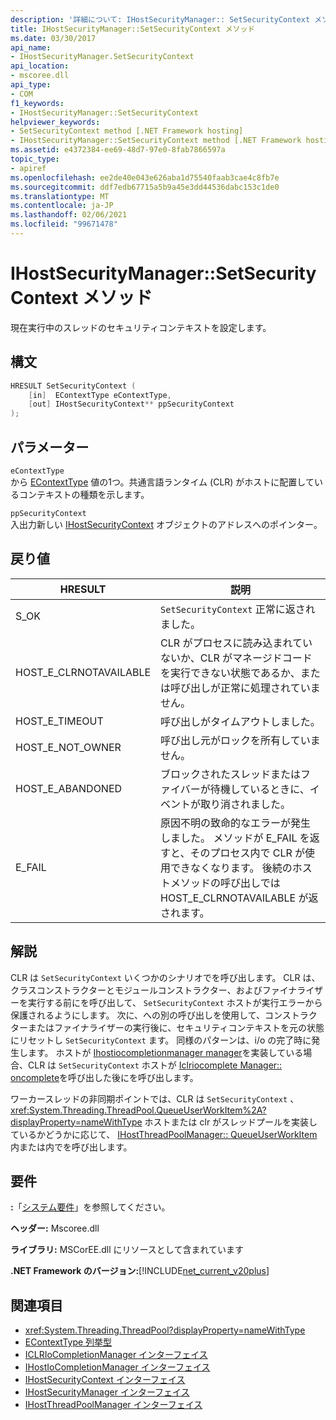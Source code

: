 ```yaml
---
description: '詳細について: IHostSecurityManager:: SetSecurityContext メソッド'
title: IHostSecurityManager::SetSecurityContext メソッド
ms.date: 03/30/2017
api_name:
- IHostSecurityManager.SetSecurityContext
api_location:
- mscoree.dll
api_type:
- COM
f1_keywords:
- IHostSecurityManager::SetSecurityContext
helpviewer_keywords:
- SetSecurityContext method [.NET Framework hosting]
- IHostSecurityManager::SetSecurityContext method [.NET Framework hosting]
ms.assetid: e4372384-ee69-48d7-97e0-8fab7866597a
topic_type:
- apiref
ms.openlocfilehash: ee2de40e043e626aba1d75540faab3cae4c8fb7e
ms.sourcegitcommit: ddf7edb67715a5b9a45e3dd44536dabc153c1de0
ms.translationtype: MT
ms.contentlocale: ja-JP
ms.lasthandoff: 02/06/2021
ms.locfileid: "99671478"
---
```

# <a name="ihostsecuritymanagersetsecuritycontext-method"></a>IHostSecurityManager::SetSecurityContext メソッド

現在実行中のスレッドのセキュリティコンテキストを設定します。  
  
## <a name="syntax"></a>構文  
  
```cpp  
HRESULT SetSecurityContext (  
    [in]  EContextType eContextType,  
    [out] IHostSecurityContext** ppSecurityContext  
);  
```  
  
## <a name="parameters"></a>パラメーター  

 `eContextType`  
 から [EContextType](econtexttype-enumeration.md) 値の1つ。共通言語ランタイム (CLR) がホストに配置しているコンテキストの種類を示します。  
  
 `ppSecurityContext`  
 入出力新しい [IHostSecurityContext](ihostsecuritycontext-interface.md) オブジェクトのアドレスへのポインター。  
  
## <a name="return-value"></a>戻り値  
  
|HRESULT|説明|  
|-------------|-----------------|  
|S_OK|`SetSecurityContext` 正常に返されました。|  
|HOST_E_CLRNOTAVAILABLE|CLR がプロセスに読み込まれていないか、CLR がマネージドコードを実行できない状態であるか、または呼び出しが正常に処理されていません。|  
|HOST_E_TIMEOUT|呼び出しがタイムアウトしました。|  
|HOST_E_NOT_OWNER|呼び出し元がロックを所有していません。|  
|HOST_E_ABANDONED|ブロックされたスレッドまたはファイバーが待機しているときに、イベントが取り消されました。|  
|E_FAIL|原因不明の致命的なエラーが発生しました。 メソッドが E_FAIL を返すと、そのプロセス内で CLR が使用できなくなります。 後続のホストメソッドの呼び出しでは HOST_E_CLRNOTAVAILABLE が返されます。|  
  
## <a name="remarks"></a>解説  

 CLR は `SetSecurityContext` いくつかのシナリオでを呼び出します。 CLR は、クラスコンストラクターとモジュールコンストラクター、およびファイナライザーを実行する前にを呼び出して、 `SetSecurityContext` ホストが実行エラーから保護されるようにします。 次に、への別の呼び出しを使用して、コンストラクターまたはファイナライザーの実行後に、セキュリティコンテキストを元の状態にリセットし `SetSecurityContext` ます。 同様のパターンは、i/o の完了時に発生します。 ホストが [Ihostiocompletionmanager manager](ihostiocompletionmanager-interface.md)を実装している場合、CLR は `SetSecurityContext` ホストが [Iclriocomplete Manager:: oncomplete](iclriocompletionmanager-oncomplete-method.md)を呼び出した後にを呼び出します。  
  
 ワーカースレッドの非同期ポイントでは、CLR は `SetSecurityContext` 、 <xref:System.Threading.ThreadPool.QueueUserWorkItem%2A?displayProperty=nameWithType> ホストまたは clr がスレッドプールを実装しているかどうかに応じて、 [IHostThreadPoolManager:: QueueUserWorkItem](ihostthreadpoolmanager-queueuserworkitem-method.md)内または内でを呼び出します。  
  
## <a name="requirements"></a>要件  

 **:**「[システム要件](../../get-started/system-requirements.md)」を参照してください。  
  
 **ヘッダー:** Mscoree.dll  
  
 **ライブラリ:** MSCorEE.dll にリソースとして含まれています  
  
 **.NET Framework のバージョン:**[!INCLUDE[net_current_v20plus](../../../../includes/net-current-v20plus-md.md)]  
  
## <a name="see-also"></a>関連項目

- <xref:System.Threading.ThreadPool?displayProperty=nameWithType>
- [EContextType 列挙型](econtexttype-enumeration.md)
- [ICLRIoCompletionManager インターフェイス](iclriocompletionmanager-interface.md)
- [IHostIoCompletionManager インターフェイス](ihostiocompletionmanager-interface.md)
- [IHostSecurityContext インターフェイス](ihostsecuritycontext-interface.md)
- [IHostSecurityManager インターフェイス](ihostsecuritymanager-interface.md)
- [IHostThreadPoolManager インターフェイス](ihostthreadpoolmanager-interface.md)
